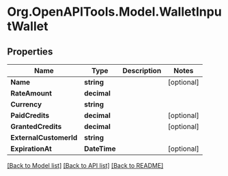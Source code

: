 
# Org.OpenAPITools.Model.WalletInputWallet

## Properties

Name | Type | Description | Notes
------------ | ------------- | ------------- | -------------
**Name** | **string** |  | [optional] 
**RateAmount** | **decimal** |  | 
**Currency** | **string** |  | 
**PaidCredits** | **decimal** |  | [optional] 
**GrantedCredits** | **decimal** |  | [optional] 
**ExternalCustomerId** | **string** |  | 
**ExpirationAt** | **DateTime** |  | [optional] 

[[Back to Model list]](../README.md#documentation-for-models)
[[Back to API list]](../README.md#documentation-for-api-endpoints)
[[Back to README]](../README.md)

